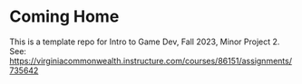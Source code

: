 # Coming Home

This is a template repo for Intro to Game Dev, Fall 2023, Minor Project 2.
See:
  <https://virginiacommonwealth.instructure.com/courses/86151/assignments/735642>
  
